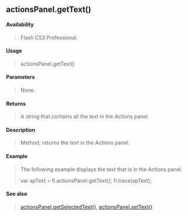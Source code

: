 ## actionsPanel.getText()

#### Availability

> Flash CS3 Professional.

#### Usage

> actionsPanel.getText()

#### Parameters

> None.

#### Returns

> A string that contains all the text in the Actions panel.

#### Description

> Method; returns the text in the Actions panel.

#### Example

> The following example displays the text that is in the Actions panel.
>
> var apText = fl.actionsPanel.getText(); fl.trace(apText);

#### See also

> [actionsPanel.getSelectedText()](#_bookmark35), [actionsPanel.setText()](#_bookmark41)
